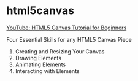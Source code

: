 # html5canvas

[YouTube: HTML5 Canvas Tutorial for Beginners](https://www.youtube.com/watch?v=EO6OkltgudE)

Four Essential Skills for any HTML5 Canvas Piece

1. Creating and Resizing Your Canvas
2. Drawing Elements
3. Animating Elements
4. Interacting with Elements

